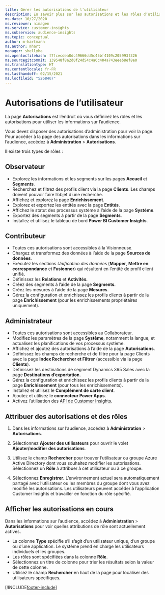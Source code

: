 ```yaml
---
title: Gérer les autorisations de l’utilisateur
description: En savoir plus sur les autorisations et les rôles d’utilisateur.
ms.date: 10/27/2020
ms.reviewer: nimagen
ms.service: customer-insights
ms.subservice: audience-insights
ms.topic: conceptual
author: m-hartmann
ms.author: mhart
manager: shellyha
ms.openlocfilehash: f7fcecdea8dc49666dd5c45bf4109c205993f326
ms.sourcegitcommit: 139548f8a2d0f24d54c4a6c404a743eeeb8ef8e0
ms.translationtype: HT
ms.contentlocale: fr-FR
ms.lasthandoff: 02/15/2021
ms.locfileid: "5268407"
---
```

# <a name="user-permissions"></a>Autorisations de l’utilisateur

La page **Autorisations** est l’endroit où vous définirez les rôles et les autorisations pour utiliser les informations sur l’audience.

Vous devez disposer des autorisations d’administration pour voir la page. Pour accéder à la page des autorisations dans les informations sur l’audience, accédez à **Administration** > **Autorisations**.

Il existe trois types de rôles :

## <a name="viewer"></a>Observateur

- Explorez les informations et les segments sur les pages **Accueil** et **Segments**.
- Recherchez et filtrez des profils client via la page **Clients**. Les champs doivent pouvoir faire l’objet d’une recherche.
- Affichez et explorez la page **Enrichissement**.
- Explorez et exportez les entités avec la page **Entités**.
- Affichez le statut des processus système à l’aide de la page **Système**.
- Exportez des segments à partir de la page **Segments**.
- Installez et utilisez le tableau de bord **Power BI Customer Insights**.

## <a name="contributor"></a>Contributeur

- Toutes ces autorisations sont accessibles à la Visionneuse.
- Chargez et transformez des données à l’aide de la page **Sources de données**.
- Exécutez les sections *Unification des données* (**Mapper**, **Mettre en correspondance** et **Fusionner**) qui résultent en l’entité de profil client unifié.
- Définissez les **Relations** et **Activités**.
- Créez des segments à l’aide de la page **Segments**.
- Créez les mesures à l’aide de la page **Mesures**.
- Gérez la configuration et enrichissez les profils clients à partir de la page **Enrichissement** (pour les enrichissements propriétaires uniquement).

## <a name="administrator"></a>Administrateur

- Toutes ces autorisations sont accessibles au Collaborateur.
- Modifiez les paramètres de la page **Système**, notamment la langue, et actualisez les planifications de vos processus système.
- Affichez et ajoutez des autorisations à l’aide de la page **Autorisations**.
- Définissez les champs de recherche et de filtre pour la page Clients avec la page **Index Rechercher et Filtrer** (accessible via la page **Clients**).
- Définissez les destinations de segment Dynamics 365 Sales avec la page **Destinations d’exportation**.
- Gérez la configuration et enrichissez les profils clients à partir de la page **Enrichissement** (pour tous les enrichissements).
- Installez et utilisez le **Complément de carte client**.
- Ajoutez et utilisez le **connecteur Power Apps**.
- Activez l’utilisation des [API de Customer Insights](apis.md).

## <a name="assign-roles-and-permissions"></a>Attribuer des autorisations et des rôles

1. Dans les informations sur l’audience, accédez à **Administration** > **Autorisations**.

1. Sélectionnez **Ajouter des utilisateurs** pour ouvrir le volet **Ajouter/modifier des autorisations**.

1. Utilisez le champ **Rechercher** pour trouver l’utilisateur ou groupe Azure Active Directory dont vous souhaitez modifier les autorisations. Sélectionnez un **Rôle** à attribuer à cet utilisateur ou à ce groupe.

1. Sélectionnez **Enregistrer**. L’environnement actuel sera automatiquement partagé avec l’utilisateur ou les membres du groupe dont vous avez modifié les autorisations. Les utilisateurs peuvent accéder à l’application Customer Insights et travailler en fonction du rôle spécifié.

## <a name="view-current-permissions"></a>Afficher les autorisations en cours

Dans les informations sur l’audience, accédez à **Administration** > **Autorisations** pour voir quelles attributions de rôle sont actuellement actives.

- La colonne **Type** spécifie s’il s’agit d’un utilisateur unique, d’un groupe ou d’une application. Le système prend en charge les utilisateurs individuels et les groupes.
- Les rôles sont spécifiées dans la colonne **Rôle**.
- Sélectionnez un titre de colonne pour trier les résultats selon la valeur de cette colonne.
- Utilisez le champ **Rechercher** en haut de la page pour localiser des utilisateurs spécifiques.


[!INCLUDE[footer-include](../includes/footer-banner.md)]